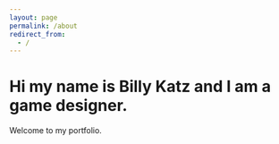 ```yaml
---
layout: page
permalink: /about
redirect_from:
  - /
---
```

# Hi my name is Billy Katz and I am a game designer. 

Welcome to my portfolio.
